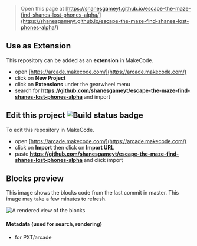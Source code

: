  


> Open this page at [https://shanesgameyt.github.io/escape-the-maze-find-shanes-lost-phones-alpha/](https://shanesgameyt.github.io/escape-the-maze-find-shanes-lost-phones-alpha/)

## Use as Extension

This repository can be added as an **extension** in MakeCode.

* open [https://arcade.makecode.com/](https://arcade.makecode.com/)
* click on **New Project**
* click on **Extensions** under the gearwheel menu
* search for **https://github.com/shanesgameyt/escape-the-maze-find-shanes-lost-phones-alpha** and import

## Edit this project ![Build status badge](https://github.com/shanesgameyt/escape-the-maze-find-shanes-lost-phones-alpha/workflows/MakeCode/badge.svg)

To edit this repository in MakeCode.

* open [https://arcade.makecode.com/](https://arcade.makecode.com/)
* click on **Import** then click on **Import URL**
* paste **https://github.com/shanesgameyt/escape-the-maze-find-shanes-lost-phones-alpha** and click import

## Blocks preview

This image shows the blocks code from the last commit in master.
This image may take a few minutes to refresh.

![A rendered view of the blocks](https://github.com/shanesgameyt/escape-the-maze-find-shanes-lost-phones-alpha/raw/master/.github/makecode/blocks.png)

#### Metadata (used for search, rendering)

* for PXT/arcade
<script src="https://makecode.com/gh-pages-embed.js"></script><script>makeCodeRender("{{ site.makecode.home_url }}", "{{ site.github.owner_name }}/{{ site.github.repository_name }}");</script>
